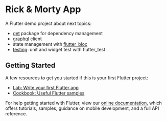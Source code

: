 # Rick & Morty App

A Flutter demo project about next topics:

- [get](https://pub.dev/packages/get) package for dependency management
- [graphql](https://pub.dev/packages/graphql_flutter) client
- state management with [flutter_bloc](https://pub.dev/packages/flutter_bloc)
- [testing](https://flutter.dev/docs/testing): unit and widget test with flutter_test


## Getting Started

A few resources to get you started if this is your first Flutter project:

- [Lab: Write your first Flutter app](https://flutter.dev/docs/get-started/codelab)
- [Cookbook: Useful Flutter samples](https://flutter.dev/docs/cookbook)

For help getting started with Flutter, view our
[online documentation](https://flutter.dev/docs), which offers tutorials,
samples, guidance on mobile development, and a full API reference.
